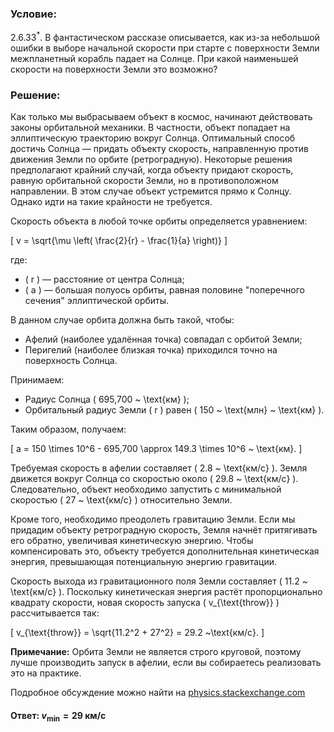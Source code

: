 ###  Условие: 

$2.6.33^*.$ В фантастическом рассказе описывается, как из-за небольшой ошибки в выборе начальной скорости при старте с поверхности Земли межпланетный корабль падает на Солнце. При какой наименьшей скорости на поверхности Земли это возможно? 

###  Решение: 
Как только мы выбрасываем объект в космос, начинают действовать законы орбитальной механики. В частности, объект попадает на эллиптическую траекторию вокруг Солнца. Оптимальный способ достичь Солнца — придать объекту скорость, направленную против движения Земли по орбите (ретроградную). Некоторые решения предполагают крайний случай, когда объекту придают скорость, равную орбитальной скорости Земли, но в противоположном направлении. В этом случае объект устремится прямо к Солнцу. Однако идти на такие крайности не требуется.

Скорость объекта в любой точке орбиты определяется уравнением:

\[ v = \sqrt{\mu \left( \frac{2}{r} - \frac{1}{a} \right)} \]

где:
- \( r \) — расстояние от центра Солнца;
- \( a \) — большая полуось орбиты, равная половине "поперечного сечения" эллиптической орбиты.

В данном случае орбита должна быть такой, чтобы:
- Афелий (наиболее удалённая точка) совпадал с орбитой Земли;
- Перигелий (наиболее близкая точка) приходился точно на поверхность Солнца.

Принимаем:
- Радиус Солнца \( 695,700 ~ \text{км} \);
- Орбитальный радиус Земли \( r \) равен \( 150 ~ \text{млн} ~ \text{км} \).

Таким образом, получаем:

\[ a = 150 \times 10^6 - 695,700 \approx 149.3 \times 10^6 ~ \text{км}. \]

Требуемая скорость в афелии составляет \( 2.8 ~ \text{км/с} \). Земля движется вокруг Солнца со скоростью около \( 29.8 ~ \text{км/с} \). Следовательно, объект необходимо запустить с минимальной скоростью \( 27 ~ \text{км/с} \) относительно Земли.

Кроме того, необходимо преодолеть гравитацию Земли. Если мы придадим объекту ретроградную скорость, Земля начнёт притягивать его обратно, увеличивая кинетическую энергию. Чтобы компенсировать это, объекту требуется дополнительная кинетическая энергия, превышающая потенциальную энергию гравитации.

Скорость выхода из гравитационного поля Земли составляет \( 11.2 ~ \text{км/с} \). Поскольку кинетическая энергия растёт пропорционально квадрату скорости, новая скорость запуска \( v_{\text{throw}} \) рассчитывается так:

\[
v_{\text{throw}} = \sqrt{11.2^2 + 27^2} = 29.2 ~\text{км/с}.
\]

__Примечание:__ Орбита Земли не является строго круговой, поэтому лучше производить запуск в афелии, если вы собираетесь реализовать это на практике.

Подробное обсуждение можно найти на [physics.stackexchange.com](https://physics.stackexchange.com/questions/389431/minimal-velocity-to-throw-an-object-to-the-sun)

#### Ответ: $v_{\text{min}} = 29 ~\text{км/с}$